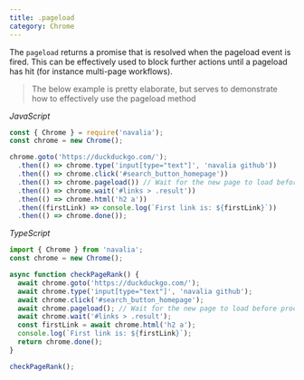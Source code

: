 ```yaml
---
title: .pageload
category: Chrome
---
```


The `pageload` returns a promise that is resolved when the pageload event is fired. This can be effectively used to block further actions until a pageload has hit (for instance multi-page workflows).

> The below example is pretty elaborate, but serves to demonstrate how to effectively use the pageload method

*JavaScript*
```js
const { Chrome } = require('navalia');
const chrome = new Chrome();

chrome.goto('https://duckduckgo.com/');
  .then(() => chrome.type('input[type="text"]', 'navalia github'))
  .then(() => chrome.click('#search_button_homepage'))
  .then(() => chrome.pageload()) // Wait for the new page to load before proceedin)
  .then(() => chrome.wait('#links > .result'))
  .then(() => chrome.html('h2 a'))
  .then((firstLink) => console.log(`First link is: ${firstLink}`))
  .then(() => chrome.done());
```

*TypeScript*
```ts
import { Chrome } from 'navalia';
const chrome = new Chrome();

async function checkPageRank() {
  await chrome.goto('https://duckduckgo.com/');
  await chrome.type('input[type="text"]', 'navalia github');
  await chrome.click('#search_button_homepage');
  await chrome.pageload(); // Wait for the new page to load before proceeding
  await chrome.wait('#links > .result');
  const firstLink = await chrome.html('h2 a');
  console.log(`First link is: ${firstLink}`);
  return chrome.done();
}

checkPageRank();
```

